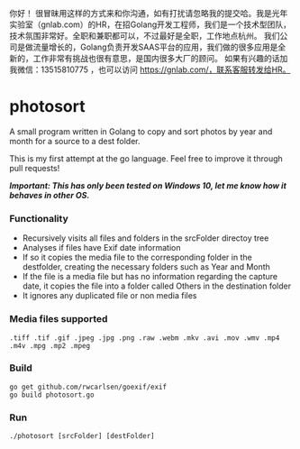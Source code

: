 你好！
很冒昧用这样的方式来和你沟通，如有打扰请忽略我的提交哈。我是光年实验室（gnlab.com）的HR，在招Golang开发工程师，我们是一个技术型团队，技术氛围非常好。全职和兼职都可以，不过最好是全职，工作地点杭州。
我们公司是做流量增长的，Golang负责开发SAAS平台的应用，我们做的很多应用是全新的，工作非常有挑战也很有意思，是国内很多大厂的顾问。
如果有兴趣的话加我微信：13515810775  ，也可以访问 https://gnlab.com/，联系客服转发给HR。
# photosort
A small program written in Golang to copy and sort photos by year and month for a source to a dest folder.

This is my first attempt at the go language. Feel free to improve it through pull requests!

***Important: This has only been tested on Windows 10, let me know how it behaves in other OS.***

### Functionality
- Recursively visits all files and folders in the srcFolder directoy tree
- Analyses if files have Exif date information
- If so it copies the media file to the corresponding folder in the destfolder, creating the necessary folders such as Year and Month
- If the file is a media file but has no information regarding the capture date, it copies the file into a folder called Others in the destination folder
- It ignores any duplicated file or non media files

### Media files supported
```.tiff .tif .gif .jpeg .jpg .png .raw .webm .mkv .avi .mov .wmv .mp4 .m4v .mpg .mp2 .mpeg```

### Build
```
go get github.com/rwcarlsen/goexif/exif
go build photosort.go
```

### Run
```
./photosort [srcFolder] [destFolder]
```
